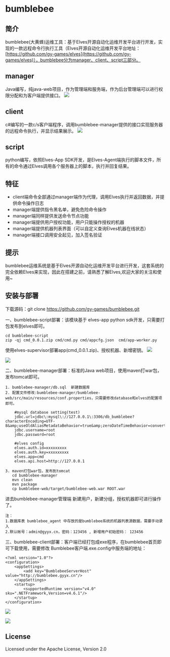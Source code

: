 # bumblebee
## 简介
bumblebee(大黄蜂)运维工具：基于Elves开源自动化运维开发平台进行开发，实现的一款远程命令行执行工具（Elves开源自动化运维开发平台地址：[https://github.com/gy-games/elves](https://github.com/gy-games/elves)），bumblebee分为manager、client、script三部分。
	
## manager
Java编写，纯java-web项目，作为管理端和服务端，作为后台管理端可以进行权限分配和为客户端提供接口。
![](img/manager-home.png)

## client
c#编写的一款c/s客户端程序，调用bumblebee-manager提供的接口实现服务器的远程命令执行，并显示结果展示。
![](img/client-home.png)

## script
python编写，依照Elves-App SDK开发，是Elves-Agent端执行的脚本文件，所有的命令通过Elves调用各个服务器上的脚本，执行并回复结果。


## 特征
- client端命令全部通过manager端作为代理，调用Elves执行并返回数据，并提供命令操作日志
- manager端提供指令黑名单，避免危险命令操作
- manager端同样提供发送命令节点功能
- manager端提供用户授权功能，用户只能操作授权的机器
- manager端提供机器列表界面（可以自定义查询Elves机器在线状态）
- manager端接口调用安全起见，加入签名验证


## 提示
bumblebee运维系统是基于Elves开源自动化运维开发平台进行开发，这套系统的完全依赖Elves来实现，因此在搭建之前，请熟悉了解Elves,欢迎大家的关注和使用~


## 安装与部署
下载源码：git clone https://github.com/gy-games/bumblebee.git


一、bumblebee-script部署：该模块基于 elves-app python sdk开发，只需要打包发布到elves即可。

	cd bumblebee-script
	zip -qj cmd_0.0.1.zip cmd/cmd.py cmd/appcfg.json  cmd/app-worker.py
使用elves-supervisor部署app(cmd_0.0.1.zip)、授权机器、新增密钥。
![](img/supervisor-app.png)

![](img/supervisor-auth.png)

二、bumblebee-manager部署：标准的Java web项目，使用maven打war包，发布tomcat即可。

	1. bumblebee-manager/db.sql  新建数据库
	2. 配置文件修改:bumblebee-manager/bumblebee-web/src/main/resources/conf.properties，只需要修改database和elves的配置项即可。
	
		#mysql database setting(test)
		jdbc.url=jdbc\:mysql\://127.0.0.1\:3306/db_bumblebee?characterEncoding=UTF-8&amp;useOldAliasMetadataBehavior=true&amp;zeroDateTimeBehavior=convertToNull
		jdbc.username=root
		jdbc.password=root
		
		#elves config
		elves.auth.id=xxxxxxxxx
		elves.auth.key=xxxxxxxxx
		elves.app=cmd
		elves.api.host=http://127.0.0.1
		
	3. maven打包war包，发布到tomcat
	   cd bumblebee-manager
	   mvn clean
	   mvn package
	   cp bumblebee-web/target/bumblebee-web.war ROOT.war

进去bumblebee-manager管理端 新建用户，新建分组，授权机器即可进行操作了。

	注： 
	1.数据库表 bumblebee_agent 中存放的是bumblebee系统的机器列表源数据，需要手动录入
	2.默认帐号：admin@gyyx.cn，密码：123456 , 新增用户初始密码： 123456

三、bumblebee-client部署：客户端已经打包成exe程序，在bumblebee首页即可下载使用，需要修改 Bumblebee客户端.exe.config中服务端的地址：

	<?xml version="1.0"?>
	<configuration>
	  	<appSettings>
	    	<add key="BumblebeeServerHost" value="http://bumblebee.gyyx.cn"/>
	  	</appSettings>
		<startup>
			<supportedRuntime version="v4.0" sku=".NETFramework,Version=v4.6.1"/>
		</startup>
	</configuration>

![](img/client-login.png)

![](img/client-result.png)

## License
Licensed under the Apache License, Version 2.0